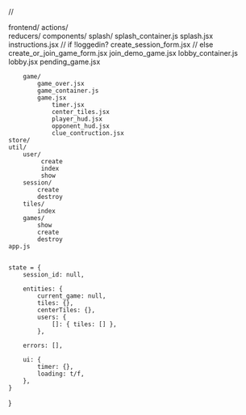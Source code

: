//

frontend/
    actions/     
    reducers/ 
    components/
        splash/
            splash_container.js 
            splash.jsx
                instructions.jsx
                 // if !loggedin?
                create_session_form.jsx
                 // else 
                create_or_join_game_form.jsx
                join_demo_game.jsx
        lobby_container.js
        lobby.jsx
            pending_game.jsx

        game/
            game_over.jsx
            game_container.js
            game.jsx
                timer.jsx
                center_tiles.jsx
                player_hud.jsx
                opponent_hud.jsx
                clue_contruction.jsx
    store/ 
    util/ 
        user/
             create
             index
             show
        session/
            create
            destroy
        tiles/ 
            index
        games/ 
            show
            create
            destroy
    app.js


    state = {
        session_id: null,

        entities: {
            current_game: null, 
            tiles: {}, 
            centerTiles: {}, 
            users: {
                []: { tiles: [] },
            },

        errors: [], 
        
        ui: {
            timer: {}, 
            loading: t/f,
        },
    }
}